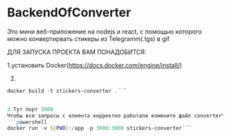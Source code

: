 # BackendOfConverter


Это мини веб-приложение на nodejs и react, c помощью которого можно конвертирвать стикеры из Telegramm(.tgs) в gif


ДЛЯ ЗАПУСКА ПРОЕКТА ВАМ ПОНАДОБИТСЯ:

1.установить Docker(https://docs.docker.com/engine/install/)

2.
```powershell
docker build -t stickers-converter .```


3.Тут порт 3000
Чтобы все запросы с клиента корректно работали измените файл converter\client\localSitePath.js
```powershell
docker run -v ${PWD}:/app -p 3000:3000 stickers-converter```



